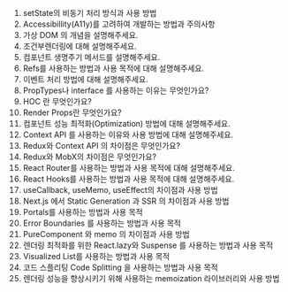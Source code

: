 1. setState의 비동기 처리 방식과 사용 방법
2. Accessibillity(A11y)를 고려하여 개발하는 방법과 주의사항
3. 가상 DOM 의 개념을 설명해주세요.
4. 조건부렌더링에 대해 설명해주세요.
5. 컴포넌트 생명주기 메서드를 설명해주세요.
6. Refs를 사용하는 방법과 사용 목적에 대해 설명해주세요.
7. 이벤트 처리 방법에 대해 설명해주세요.
8. PropTypes나 interface 를 사용하는 이유는 무엇인가요?
9. HOC 란 무엇인가요?
10. Render Props란 무엇인가요?
11. 컴포넌트 성능 최적화(Optimization) 방법에 대해 설명해주세요.
12. Context API 를 사용하는 이유와 사용 방법에 대해 설명해주세요.
13. Redux와 Context API 의 차이점은 무엇인가요?
14. Redux와 MobX의 차이점은 무엇인가요?
15. React Router를 사용하는 방법과 사용 목적에 대해 설명해주세요.
16. React Hooks를 사용하는 방법과 사용 목적에 대해 설명해주세요.
17. useCallback, useMemo, useEffect의 차이점과 사용 방법
18. Next.js 에서 Static Generation 과 SSR 의 차이점과 사용 방법
19. Portals를 사용하는 방법과 사용 목적
20. Error Boundaries 를 사용하는 방법과 사용 목적
21. PureComponent 와 memo 의 차이점과 사용 방법
22. 렌더링 최적화를 위한 React.lazy와 Suspense 를 사용하는 방법과 사용 목적
23. Visualized List를 사용하는 방법과 사용 목적
24. 코드 스플리팅 Code Splitting 을 사용하는 방법과 사용 목적
25. 렌더링 성능을 향상시키기 위해 사용하는 memoization 라이브러리와 사용 방법
